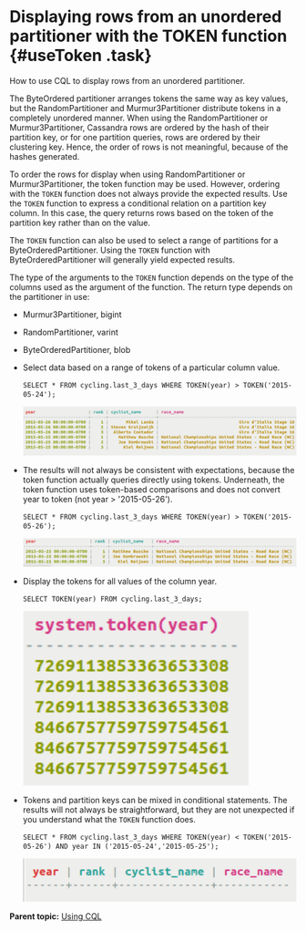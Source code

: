 # Displaying rows from an unordered partitioner with the TOKEN function {#useToken .task}

How to use CQL to display rows from an unordered partitioner.

The ByteOrdered partitioner arranges tokens the same way as key values, but the RandomPartitioner and Murmur3Partitioner distribute tokens in a completely unordered manner. When using the RandomPartitioner or Murmur3Partitioner, Cassandra rows are ordered by the hash of their partition key, or for one partition queries, rows are ordered by their clustering key. Hence, the order of rows is not meaningful, because of the hashes generated.

To order the rows for display when using RandomPartitioner or Murmur3Partitioner, the token function may be used. However, ordering with the `TOKEN` function does not always provide the expected results. Use the `TOKEN` function to express a conditional relation on a partition key column. In this case, the query returns rows based on the token of the partition key rather than on the value.

The `TOKEN` function can also be used to select a range of partitions for a ByteOrderedPartitioner. Using the `TOKEN` function with ByteOrderedPartitioner will generally yield expected results.

The type of the arguments to the `TOKEN` function depends on the type of the columns used as the argument of the function. The return type depends on the partitioner in use:

-   Murmur3Partitioner, bigint
-   RandomPartitioner, varint
-   ByteOrderedPartitioner, blob

-   Select data based on a range of tokens of a particular column value.

    ```
    SELECT * FROM cycling.last_3_days WHERE TOKEN(year) > TOKEN('2015-05-24');
    ```

    ![](../images/screenshots/useToken1.png)

-   The results will not always be consistent with expectations, because the token function actually queries directly using tokens. Underneath, the token function uses token-based comparisons and does not convert year to token \(not year \> '2015-05-26'\).

    ```
    SELECT * FROM cycling.last_3_days WHERE TOKEN(year) > TOKEN('2015-05-26');
    ```

    ![](../images/screenshots/useToken2.png)

-   Display the tokens for all values of the column year.

    ```
    SELECT TOKEN(year) FROM cycling.last_3_days;
    ```

    ![](../images/screenshots/useToken3.png)

-   Tokens and partition keys can be mixed in conditional statements. The results will not always be straightforward, but they are not unexpected if you understand what the `TOKEN` function does.

    ```
    SELECT * FROM cycling.last_3_days WHERE TOKEN(year) < TOKEN('2015-05-26') AND year IN ('2015-05-24','2015-05-25');
    ```

    ![](../images/screenshots/useToken4.png)


**Parent topic:** [Using CQL](../../cql/cql_using/useAboutCQL.md)

